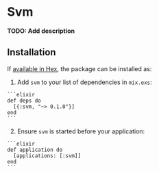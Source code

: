 # Svm

**TODO: Add description**

## Installation

If [available in Hex](https://hex.pm/docs/publish), the package can be installed as:

  1. Add `svm` to your list of dependencies in `mix.exs`:

    ```elixir
    def deps do
      [{:svm, "~> 0.1.0"}]
    end
    ```

  2. Ensure `svm` is started before your application:

    ```elixir
    def application do
      [applications: [:svm]]
    end
    ```

